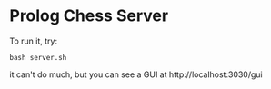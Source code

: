 # Prolog Chess Server

To run it, try:

```
bash server.sh
```

it can't do much, but you can see a GUI at http://localhost:3030/gui